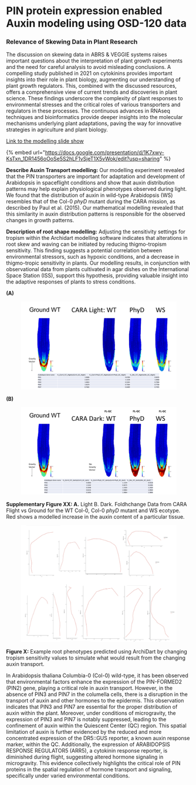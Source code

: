 # PIN protein expression enabled Auxin modeling using OSD-120 data

### Relevance of Skewing Data in Plant Research

The discussion on skewing data in ABRS & VEGGIE systems raises important questions about the interpretation of plant growth experiments and the need for careful analysis to avoid misleading conclusions. A compelling study published in 2021 on cytokinins provides important insights into their role in plant biology, augmenting our understanding of plant growth regulators. This, combined with the discussed resources, offers a comprehensive view of current trends and discoveries in plant science. These findings underscore the complexity of plant responses to environmental stresses and the critical roles of various transporters and regulators in these processes. The continuous advances in RNAseq techniques and bioinformatics provide deeper insights into the molecular mechanisms underlying plant adaptations, paving the way for innovative strategies in agriculture and plant biology.

[Link to the modelling slide show](https://docs.google.com/presentation/d/1K7xwy-KsTxn\_1DR1456oOoSe5S2hLF1vSjeT1X5vWok/edit?usp=sharing)

{% embed url="https://docs.google.com/presentation/d/1K7xwy-KsTxn_1DR1456oOoSe5S2hLF1vSjeT1X5vWok/edit?usp=sharing" %}

**Describe Auxin Transport modelling:** Our modelling experiment revealed that the PIN transporters are important for adaptation and development of Arabidopsis in spaceflight conditions and show that auxin distribution patterns may help explain physiological phenotypes observed during light. We found that the distribution of auxin in wild-type Arabidopsis (WS) resembles that of the Col-0 _phyD_ mutant during the CARA mission, as described by Paul et al. (2015). Our mathematical modelling revealed that this similarity in auxin distribution patterns is responsible for the observed changes in growth patterns.

**Description of root shape modelling:** Adjusting the sensitivity settings for tropism within the Archidart modelling software indicates that alterations in root skew and waving can be initiated by reducing thigmo-tropism sensitivity. This finding suggests a potential correlation between environmental stressors, such as hypoxic conditions, and a decrease in thigmo-tropic sensitivity in plants. Our modelling results, in conjunction with observational data from plants cultivated in agar dishes on the International Space Station (ISS), support this hypothesis, providing valuable insight into the adaptive responses of plants to stress conditions.

**(A)**

<figure><img src="../.gitbook/assets/image.png" alt=""><figcaption></figcaption></figure>

**(B)**

<figure><img src="../.gitbook/assets/image (1).png" alt=""><figcaption></figcaption></figure>



**Supplementary Figure XX: A.** Light  B. Dark. Foldhchange Data from CARA Flight vs Ground for the WT Col-0, Col-0 _phyD_ mutant and WS ecotype. Red shows a modelled increase in the auxin content of a particular tissue.&#x20;

<figure><img src="../.gitbook/assets/image (2).png" alt=""><figcaption></figcaption></figure>

**Figure X:** Example root phenotypes predicted using ArchiDart by changing tropism sensitivity values to simulate what would result from the changing auxin transport.&#x20;





In Arabidopsis thaliana Columbia-0 (Col-0) wild-type, it has been observed that environmental factors enhance the expression of the PIN-FORMED2 (PIN2) gene, playing a critical role in auxin transport. However, in the absence of PIN3 and PIN7 in the columella cells, there is a disruption in the transport of auxin and other hormones to the epidermis. This observation indicates that PIN3 and PIN7 are essential for the proper distribution of auxin within the plant. Moreover, under conditions of microgravity, the expression of PIN3 and PIN7 is notably suppressed, leading to the confinement of auxin within the Quiescent Center (QC) region. This spatial limitation of auxin is further evidenced by the reduced and more concentrated expression of the DR5::GUS reporter, a known auxin response marker, within the QC. Additionally, the expression of ARABIDOPSIS RESPONSE REGULATOR5 (ARR5), a cytokinin response reporter, is diminished during flight, suggesting altered hormone signaling in microgravity. This evidence collectively highlights the critical role of PIN proteins in the spatial regulation of hormone transport and signaling, specifically under varied environmental conditions.





<figure><img src="https://lh7-us.googleusercontent.com/y4htTRdTkWFNc2G1BLRF-Ff2HBTSElK5pIXSNQOPJ0xF6ydfPpaM_m-VWpM08DDCB8Q_PvCukpzlzpL9DmylCwy4PBV1xilxSQeXb9O6uKpLtb7qcMt1uNZBJbWweiTzXuMM9Iyfaq-6Llpjashn6fvu=s2048" alt=""><figcaption></figcaption></figure>



<figure><img src="https://lh7-us.googleusercontent.com/FDYLD7jIS9jwMbV6jH629hsXKRr-eRjZwu_xxvTHJLr1VdIZE44sICdWMHvZOfZupAQl_ys5XibfzPIp-kX69XCB89E-SonMbag4-wMmadAG0bhp7nCSI8-rOFABf8stowmQD2bnbcbTuTSqWC1e7D2z=s2048" alt=""><figcaption></figcaption></figure>

